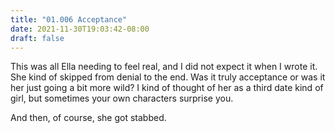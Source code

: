 ```yaml
---
title: "01.006 Acceptance"
date: 2021-11-30T19:03:42-08:00
draft: false
---
```

This was all Ella needing to feel real, and I did not expect it when I wrote it. She kind of skipped from denial to the end. Was it truly acceptance or was it her just going a bit more wild? I kind of thought of her as a third date kind of girl, but sometimes your own characters surprise you.

And then, of course, she got stabbed.